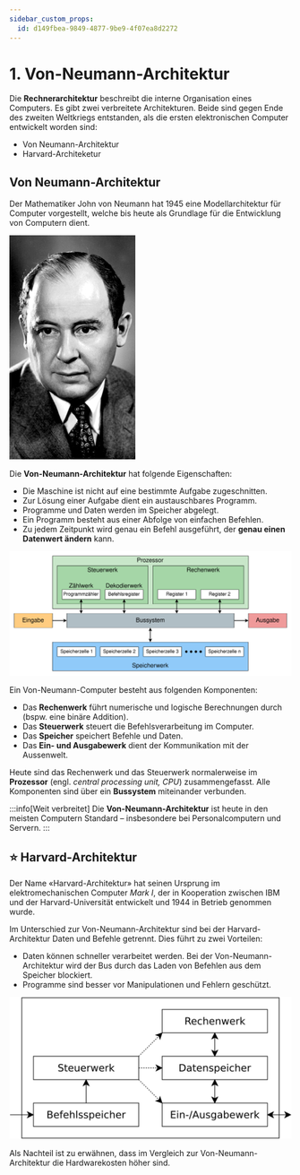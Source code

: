 ```yaml
---
sidebar_custom_props:
  id: d149fbea-9849-4877-9be9-4f07ea8d2272
---
```


# 1. Von-Neumann-Architektur

Die **Rechnerarchitektur** beschreibt die interne Organisation eines Computers. Es gibt zwei verbreitete Architekturen. Beide sind gegen Ende des zweiten Weltkriegs entstanden, als die ersten elektronischen Computer entwickelt worden sind:

- Von Neumann-Architektur
- Harvard-Architeketur

## Von Neumann-Architektur

Der Mathematiker John von Neumann hat 1945 eine Modellarchitektur für Computer vorgestellt, welche bis heute als Grundlage für die Entwicklung von Computern dient.

![John von Neumann](images/01-john-von-neumann.jpg)

Die **Von-Neumann-Architektur** hat folgende Eigenschaften:

- Die Maschine ist nicht auf eine bestimmte Aufgabe zugeschnitten.
- Zur Lösung einer Aufgabe dient ein austauschbares Programm.
- Programme und Daten werden im Speicher abgelegt.
- Ein Programm besteht aus einer Abfolge von einfachen Befehlen.
- Zu jedem Zeitpunkt wird genau ein Befehl ausgeführt, der **genau einen Datenwert ändern** kann.

![Von-Neumann-Architektur](images/01-von-neumann-roles.svg)

Ein Von-Neumann-Computer besteht aus folgenden Komponenten:

- Das **Rechenwerk** führt numerische und logische Berechnungen durch (bspw. eine binäre Addition).
- Das **Steuerwerk** steuert die Befehlsverarbeitung im Computer.
- Das **Speicher** speichert Befehle und Daten.
- Das **Ein- und Ausgabewerk** dient der Kommunikation mit der Aussenwelt.

Heute sind das Rechenwerk und das Steuerwerk normalerweise im **Prozessor** (engl. _central processing unit, CPU_) zusammengefasst. Alle Komponenten sind über ein **Bussystem** miteinander verbunden.

:::info[Weit verbreitet]
Die **Von-Neumann-Architektur** ist heute in den meisten Computern Standard – insbesondere bei Personalcomputern und Servern.
:::

## ⭐ Harvard-Architektur

Der Name «Harvard-Architektur» hat seinen Ursprung im elektromechanischen Computer *Mark I*, der in Kooperation zwischen IBM und der Harvard-Universität entwickelt und 1944 in Betrieb genommen wurde.

Im Unterschied zur Von-Neumann-Architektur sind bei der Harvard-Architektur Daten und Befehle getrennt. Dies führt zu zwei Vorteilen:

- Daten können schneller verarbeitet werden. Bei der Von-Neumann-Architektur wird der Bus durch das Laden von Befehlen aus dem Speicher blockiert.
- Programme sind besser vor Manipulationen und Fehlern geschützt.

![Harvard-Architektur](images/01-harvard-architecture.svg)

Als Nachteil ist zu erwähnen, dass im Vergleich zur Von-Neumann-Architektur die Hardwarekosten höher sind.
